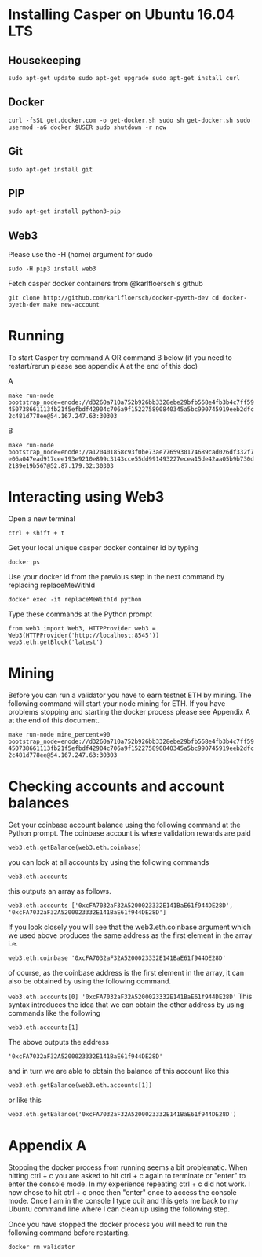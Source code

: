 # Installing Casper on Ubuntu 16.04 LTS

## Housekeeping

`
sudo apt-get update
sudo apt-get upgrade
sudo apt-get install curl
`

## Docker

`
curl -fsSL get.docker.com -o get-docker.sh
sudo sh get-docker.sh
sudo usermod -aG docker $USER
sudo shutdown -r now
`

## Git

`
sudo apt-get install git
`
## PIP

`
sudo apt-get install python3-pip
`

## Web3 
Please use the -H (home) argument for sudo

`
sudo -H pip3 install web3
`

Fetch casper docker containers from @karlfloersch's github

`
git clone http://github.com/karlfloersch/docker-pyeth-dev
cd docker-pyeth-dev
make new-account
`

# Running

To start Casper try command A OR command B below (if you need to restart/rerun please see appendix A at the end of this doc)

A

`
make run-node bootstrap_node=enode://d3260a710a752b926bb3328ebe29bfb568e4fb3b4c7ff59450738661113fb21f5efbdf42904c706a9f152275890840345a5bc990745919eeb2dfc2c481d778ee@54.167.247.63:30303
`

B

`
make run-node bootstrap_node=enode://a120401858c93f0be73ae7765930174689cad026df332f7e06a047ead917cee193e9210e899c3143cce55dd991493227ecea15de42aa05b9b730d2189e19b567@52.87.179.32:30303
`

# Interacting using Web3

Open a new terminal 

`
ctrl + shift + t 
`

Get your local unique casper docker container id by typing

`
docker ps
`

Use your docker id from the previous step in the next command by replacing replaceMeWithId

`
docker exec -it replaceMeWithId python
`

Type these commands at the Python prompt

`
from web3 import Web3, HTTPProvider
web3 = Web3(HTTPProvider('http://localhost:8545'))
web3.eth.getBlock('latest')
`

# Mining

Before you can run a validator you have to earn testnet ETH by mining. The following command will start your node mining for ETH. If you have problems stopping and starting the docker process please see Appendix A at the end of this document.

`
make run-node mine_percent=90 bootstrap_node=enode://d3260a710a752b926bb3328ebe29bfb568e4fb3b4c7ff59450738661113fb21f5efbdf42904c706a9f152275890840345a5bc990745919eeb2dfc2c481d778ee@54.167.247.63:30303
`

# Checking accounts and account balances

Get your coinbase account balance using the following command at the Python prompt. The coinbase account is where validation rewards are paid

`
web3.eth.getBalance(web3.eth.coinbase)
`

you can look at all accounts by using the following commands

`
web3.eth.accounts
`

this outputs an array as follows.

`
web3.eth.accounts
['0xcFA7032aF32A5200023332E141BaE61f944DE28D', '0xcFA7032aF32A5200023332E141BaE61f944DE28D']
`

If you look closely you will see that the web3.eth.coinbase argument which we used above produces the same address as the first element in the array i.e.

`
web3.eth.coinbase
'0xcFA7032aF32A5200023332E141BaE61f944DE28D'
`

of course, as the coinbase address is the first element in the array, it can also be obtained by using the following command.

`
web3.eth.accounts[0]
'0xcFA7032aF32A5200023332E141BaE61f944DE28D'
`
This syntax introduces the idea that we can obtain the other address by using commands like the following

`
web3.eth.accounts[1]
`

The above outputs the address

`
'0xcFA7032aF32A5200023332E141BaE61f944DE28D'
`

and in turn we are able to obtain the balance of this account like this

`
web3.eth.getBalance(web3.eth.accounts[1])
`

or like this

`
web3.eth.getBalance('0xcFA7032aF32A5200023332E141BaE61f944DE28D')
`

# Appendix A
Stopping the docker process from running seems a bit problematic. When hitting ctrl + c you are asked to hit ctrl + c again to terminate or "enter" to enter the console mode. In my experience repeating ctrl + c did not work. I now chose to hit ctrl + c once then "enter" once to access the console mode. Once I am in the console I type quit and this gets me back to my Ubuntu command line where I can clean up using the following step.

Once you have stopped the docker process you will need to run the following command before restarting.

`
docker rm validator
`

